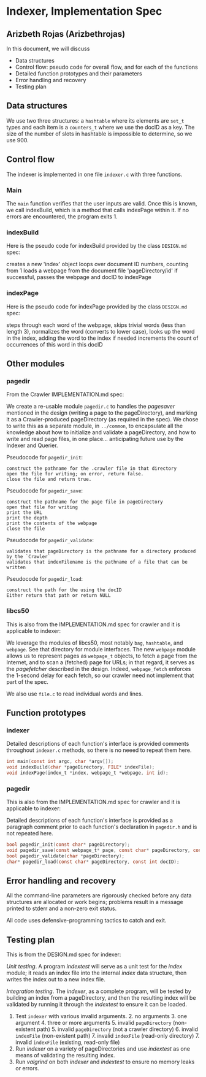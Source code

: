 # Indexer, Implementation Spec
## Arizbeth Rojas (Arizbethrojas)

In this document, we will discuss 
*   Data structures 
*   Control flow: pseudo code for overall flow, and for each of the functions
*   Detailed function prototypes and their parameters
*   Error handling and recovery
*   Testing plan 

## Data structures 

We use two three structures: a `hashtable` where its elements are `set_t` types and each item is a `counters_t` where we use the docID as a key. The size of the number of slots in hashtable is impossible to determine, so we use 900. 

## Control flow 

The indexer is implemented in one file `indexer.c` with three functions. 

### Main 

The `main` function verifies that the user inputs are valid. Once this is known, we call indexBuild, which is a method that calls indexPage within it. If no errors are encountered, the program exits 1. 

### indexBuild 

Here is the pseudo code for indexBuild provided by the class `DESIGN.md` spec:

  creates a new 'index' object
  loops over document ID numbers, counting from 1
    loads a webpage from the document file 'pageDirectory/id'
    if successful, 
      passes the webpage and docID to indexPage

### indexPage

Here is the pseudo code for indexPage provided by the class `DESIGN.md` spec:

   steps through each word of the webpage,
   skips trivial words (less than length 3),
   normalizes the word (converts to lower case),
   looks up the word in the index,
     adding the word to the index if needed
   increments the count of occurrences of this word in this docID

## Other modules

### pagedir

From the Crawler IMPLEMENTATION.md spec: 

We create a re-usable module `pagedir.c` to handles the *pagesaver*  mentioned in the design (writing a page to the pageDirectory), and marking it as a Crawler-produced pageDirectory (as required in the spec).
We chose to write this as a separate module, in `../common`, to encapsulate all the knowledge about how to initialize and validate a pageDirectory, and how to write and read page files, in one place... anticipating future use by the Indexer and Querier.

Pseudocode for `pagedir_init`:

	construct the pathname for the .crawler file in that directory
	open the file for writing; on error, return false.
	close the file and return true.


Pseudocode for `pagedir_save`:

	construct the pathname for the page file in pageDirectory
	open that file for writing
	print the URL
	print the depth
	print the contents of the webpage
	close the file

Pseudocode for `pagedir_validate`:

	validates that pageDirectory is the pathname for a directory produced by the `Crawler`
    validates that indexFilename is the pathname of a file that can be written

Pseudocode for `pagedir_load`:

	construct the path for the using the docID
	Either return that path or return NULL

### libcs50

This is also from the IMPLEMENTATION.md spec for crawler and it is applicable to indexer: 

We leverage the modules of libcs50, most notably `bag`, `hashtable`, and `webpage`.
See that directory for module interfaces.
The new `webpage` module allows us to represent pages as `webpage_t` objects, to fetch a page from the Internet, and to scan a (fetched) page for URLs; in that regard, it serves as the *pagefetcher* described in the design.
Indeed, `webpage_fetch` enforces the 1-second delay for each fetch, so our crawler need not implement that part of the spec.

We also use `file.c` to read individual words and lines. 

## Function prototypes

### indexer 

Detailed descriptions of each function's interface is provided comments throughout `indexer.c` methods, so there is no neeed to repeat them here. 

```c
int main(const int argc, char *argv[]);
void indexBuild(char *pageDirectory, FILE* indexFile);
void indexPage(index_t *index, webpage_t *webpage, int id);
```

### pagedir

This is also from the IMPLEMENTATION.md spec for crawler and it is applicable to indexer: 

Detailed descriptions of each function's interface is provided as a paragraph comment prior to each function's declaration in `pagedir.h` and is not repeated here.

```c
bool pagedir_init(const char* pageDirectory);
void pagedir_save(const webpage_t* page, const char* pageDirectory, const int docID);
bool pagedir_validate(char *pageDirectory);
char* pagedir_load(const char* pageDirectory, const int docID);
```

## Error handling and recovery

All the command-line parameters are rigorously checked before any data structures are allocated or work begins; problems result in a message printed to stderr and a non-zero exit status.

All code uses defensive-programming tactics to catch and exit. 

## Testing plan

This is from the DESIGN.md spec for indexer: 

*Unit testing*.  A program *indextest* will serve as a unit test for the *index* module; it reads an index file into the internal *index* data structure, then writes the index out to a new index file.

*Integration testing*.  The *indexer*, as a complete program, will be tested by building an index from a pageDirectory, and then the resulting index will be validated by running it through the *indextest* to ensure it can be loaded.

1. Test `indexer` with various invalid arguments.
	2. no arguments
	3. one argument
	4. three or more arguments
	5. invalid `pageDirectory` (non-existent path)
	5. invalid `pageDirectory` (not a crawler directory)
	6. invalid `indexFile` (non-existent path)
	7. invalid `indexFile` (read-only directory)
	7. invalid `indexFile` (existing, read-only file)
0. Run *indexer* on a variety of pageDirectories and use *indextest* as one means of validating the resulting index.
0. Run *valgrind* on both *indexer* and *indextest* to ensure no memory leaks or errors.




